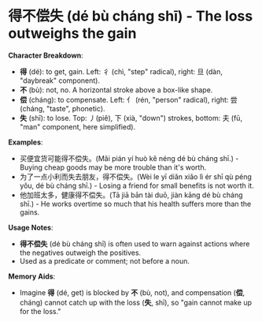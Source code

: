 # **得不偿失 (dé bù cháng shī) - The loss outweighs the gain**

**Character Breakdown**:  
- **得** (dé): to get, gain. Left: 彳 (chì, "step" radical), right: 旦 (dàn, "daybreak" component).  
- **不** (bù): not, no. A horizontal stroke above a box-like shape.  
- **偿** (cháng): to compensate. Left: 亻 (rén, "person" radical), right: 尝 (cháng, "taste", phonetic).  
- **失** (shī): to lose. Top: 丿(piě), 下 (xià, "down") strokes, bottom: 夫 (fū, "man" component, here simplified).

**Examples**:  
- 买便宜货可能得不偿失。(Mǎi pián yí huò kě néng dé bù cháng shī.) - Buying cheap goods may be more trouble than it's worth.  
- 为了一点小利而失去朋友，得不偿失。(Wèi le yī diǎn xiǎo lì ér shī qù péng yǒu, dé bù cháng shī.) - Losing a friend for small benefits is not worth it.  
- 他加班太多，健康得不偿失。(Tā jiā bān tài duō, jiàn kāng dé bù cháng shī.) - He works overtime so much that his health suffers more than the gains.

**Usage Notes**:  
- **得不偿失** (dé bù cháng shī) is often used to warn against actions where the negatives outweigh the positives.  
- Used as a predicate or comment; not before a noun.

**Memory Aids**:  
- Imagine **得** (dé, get) is blocked by **不** (bù, not), and compensation (**偿**, cháng) cannot catch up with the loss (**失**, shī), so "gain cannot make up for the loss."